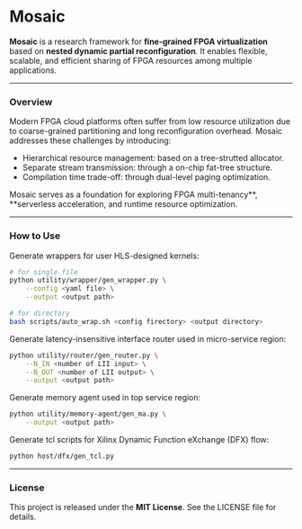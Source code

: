 # Mosaic

**Mosaic** is a research framework for **fine-grained FPGA virtualization** based on **nested dynamic partial reconfiguration**. It enables flexible, scalable, and efficient sharing of FPGA resources among multiple applications.

---

### Overview

Modern FPGA cloud platforms often suffer from low resource utilization due to coarse-grained partitioning and long reconfiguration overhead. Mosaic addresses these challenges by introducing:

- Hierarchical resource management: based on a tree-strutted allocator.
- Separate stream transmission: through a on-chip fat-tree structure.
- Compilation time trade-off: through dual-level paging optimization.

Mosaic serves as a foundation for exploring FPGA multi-tenancy**, **serverless acceleration, and runtime resource optimization.

---

### How to Use

Generate wrappers for user HLS-designed kernels:

```bash
# for single file
python utility/wrapper/gen_wrapper.py \
	--config <yaml file> \
	--output <output path>

# for directory
bash scripts/auto_wrap.sh <config firectory> <output directory>
```

Generate latency-insensitive interface router used in micro-service region:

```bash
python utility/router/gen_router.py \
	--N_IN <number of LII input> \
	--N_OUT <number of LII output> \
	--output <output path>
```

Generate memory agent used in top service region:

```bash
python utility/memory-agent/gen_ma.py \
	--output <output path>
```

Generate tcl scripts for Xilinx Dynamic Function eXchange (DFX) flow:

```bash
python host/dfx/gen_tcl.py
```

---

### License

This project is released under the **MIT License**. See the LICENSE file for details.

